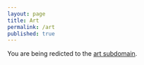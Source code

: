 ```yaml
---
layout: page
title: Art
permalink: /art
published: true
---
```

You are being redicted to the [art subdomain](http://art.oliviaguest.com).
